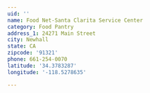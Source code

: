 ```yaml
---
uid: ''
name: Food Net-Santa Clarita Service Center
category: Food Pantry
address_1: 24271 Main Street
city: Newhall
state: CA
zipcode: '91321'
phone: 661-254-0070
latitude: '34.3783287'
longitude: '-118.5278635'

---
```

